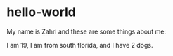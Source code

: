 # hello-world

My name is Zahri and these are some things about me:

I am 19, I am from south florida, and I have 2 dogs.
 
